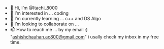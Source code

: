 - 👋 Hi, I’m @Itachi_8000
- 👀 I’m interested in ... coding
- 🌱 I’m currently learning ... c++ and DS Algo
- 💞️ I’m looking to collaborate on ... 
- 📫 How to reach me ... by my email :) "ashishchauhan.ac800@gmail.com" i usally check my inbox in my free time.

<!---
Ashish8000/Ashish8000 is a ✨ special ✨ repository because its `README.md` (this file) appears on your GitHub profile.
You can click the Preview link to take a look at your changes.
--->
